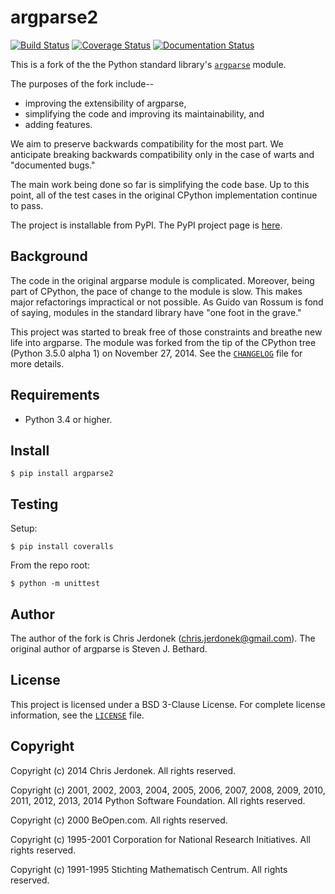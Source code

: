 argparse2
=========

[![Build Status](https://travis-ci.org/cjerdonek/python-argparse.svg?branch=master)](https://travis-ci.org/cjerdonek/python-argparse)
[![Coverage Status](https://img.shields.io/coveralls/cjerdonek/python-argparse.svg)](https://coveralls.io/r/cjerdonek/python-argparse?branch=master)
[![Documentation Status](https://readthedocs.org/projects/argparse2/badge/?version=latest)](https://readthedocs.org/projects/argparse2/?badge=latest)


This is a fork of the the Python standard library's [`argparse`][argparse]
module.

The purposes of the fork include--

* improving the extensibility of argparse,
* simplifying the code and improving its maintainability, and
* adding features.

We aim to preserve backwards compatibility for the most part.  We
anticipate breaking backwards compatibility only in the case of warts
and "documented bugs."

The main work being done so far is simplifying the code base.  Up to
this point, all of the test cases in the original CPython implementation
continue to pass.

The project is installable from PyPI.  The PyPI project page is
[here][argparse2-pypi].


Background
----------

The code in the original argparse module is complicated.  Moreover, being
part of CPython, the pace of change to the module is slow.  This
makes major refactorings impractical or not possible.
As Guido van Rossum is fond of saying, modules in the standard library
have "one foot in the grave."

This project was started to break free of those constraints and breathe
new life into argparse.  The module was forked from the tip of the
CPython tree (Python 3.5.0 alpha 1) on November 27, 2014.  See the
[`CHANGELOG`](CHANGELOG) file for more details.


Requirements
------------

* Python 3.4 or higher.


Install
-------

    $ pip install argparse2


Testing
-------

Setup:

    $ pip install coveralls

From the repo root:

    $ python -m unittest


Author
------

The author of the fork is Chris Jerdonek (<chris.jerdonek@gmail.com>).
The original author of argparse is Steven J. Bethard.


License
-------

This project is licensed under a BSD 3-Clause License.  For complete
license information, see the [`LICENSE`](LICENSE) file.


Copyright
---------

Copyright (c) 2014 Chris Jerdonek.  All rights reserved.

Copyright (c) 2001, 2002, 2003, 2004, 2005, 2006, 2007, 2008, 2009, 2010,
2011, 2012, 2013, 2014 Python Software Foundation.  All rights reserved.

Copyright (c) 2000 BeOpen.com.  All rights reserved.

Copyright (c) 1995-2001 Corporation for National Research Initiatives.
All rights reserved.

Copyright (c) 1991-1995 Stichting Mathematisch Centrum.  All rights
reserved.


[argparse]: https://docs.python.org/3/library/argparse.html
[argparse2-pypi]: https://pypi.python.org/pypi/argparse2